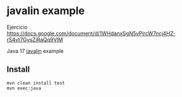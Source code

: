 # javalin example

Ejercicio https://docs.google.com/document/d/1WHdanxSgN5vPjrcW7ncj4HZ-rS4vt7GysZiRaQq9VIM

Java 17 [javalin](https://javalin.io/) example

## Install

```
mvn clean install test
mvn exec:java
```
